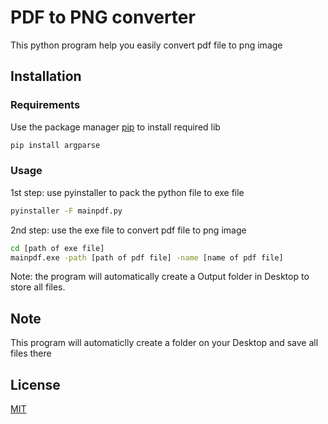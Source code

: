 # PDF to PNG converter
This python program help you easily convert pdf file to png image
## Installation

### Requirements
Use the package manager [pip](https://pip.pypa.io/en/stable/) to install required lib
```bash
pip install argparse
```
### Usage
1st step: use pyinstaller to pack the python file to exe file
```bash
pyinstaller -F mainpdf.py
```
2nd step: use the exe file to convert pdf file to png image
```bash
cd [path of exe file]
mainpdf.exe -path [path of pdf file] -name [name of pdf file]
```
Note: the program will automatically create a Output folder in Desktop to store all files.
## Note

This program will automaticlly create a folder on your Desktop and save all files there
## License

[MIT](https://choosealicense.com/licenses/mit/)
